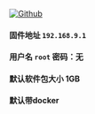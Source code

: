 [![Github](https://img.shields.io/badge/Release文件可在国内加速站下载-FC7C0D?logo=github&logoColor=fff&labelColor=000&style=for-the-badge)](https://wkdaily.cpolar.top/archives/1) 
#### 固件地址 `192.168.9.1`
#### 用户名 `root` 密码：无
#### 默认软件包大小 1GB 
#### 默认带docker
